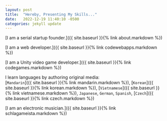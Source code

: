 ```yaml
---
layout: post
title:  "Hereby, Presenting My Skills..."
date:   2022-12-19 11:40:10 -0500
categories: jekyll update
---
```

[I am a serial startup founder.]({{ site.baseurl }}{% link about.markdown %})  

[I am a web developer.]({{ site.baseurl }}{% link codewebapps.markdown %}) 

[I am a Unity video game developer.]({{ site.baseurl }}{% link codegames.markdown %})  

I learn languages by authoring original media:  
[`Mandarin`]({{ site.baseurl }}{% link mandarin.markdown %}), [`Korean`]({{ site.baseurl }}{% link korean.markdown %}), [`Vietnamese`]({{ site.baseurl }}{% link vietnamese.markdown %}), `Japanese`, `German`, `Spanish`, [`Czech`]({{ site.baseurl }}{% link czech.markdown %}) 

[I am an electronic musician.]({{ site.baseurl }}{% link schlagameista.markdown %}) 
 
